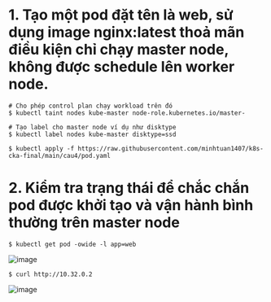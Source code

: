 # 1. Tạo một pod đặt tên là web, sử dụng image nginx:latest thoả mãn điều kiện chỉ chạy master node, không được schedule lên worker node.
```
# Cho phép control plan chạy workload trên đó
$ kubectl taint nodes kube-master node-role.kubernetes.io/master-

# Tạo label cho master node ví dụ như disktype
$ kubectl label nodes kube-master disktype=ssd

$ kubectl apply -f https://raw.githubusercontent.com/minhtuan1407/k8s-cka-final/main/cau4/pod.yaml
```
# 2. Kiểm tra trạng thái để chắc chắn pod được khởi tạo và vận hành bình thường trên master node
```
$ kubectl get pod -owide -l app=web
```
![image](https://user-images.githubusercontent.com/54676613/134765158-1114c77e-edfd-4994-bfc1-4cb9dcc2c9b2.png)
```
$ curl http://10.32.0.2
```
![image](https://user-images.githubusercontent.com/54676613/134765172-8565a227-8f14-436c-8f60-dbc1ab0870cd.png)
